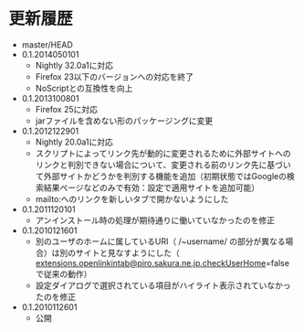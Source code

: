 # 更新履歴

 - master/HEAD
 - 0.1.2014050101
   * Nightly 32.0a1に対応
   * Firefox 23以下のバージョンへの対応を終了
   * NoScriptとの互換性を向上
 - 0.1.2013100801
   * Firefox 25に対応
   * jarファイルを含めない形のパッケージングに変更
 - 0.1.2012122901
   * Nightly 20.0a1に対応
   * スクリプトによってリンク先が動的に変更されるために外部サイトへのリンクと判別できない場合について、変更される前のリンク先に基づいて外部サイトかどうかを判別する機能を追加（初期状態ではGoogleの検索結果ページなどのみで有効：設定で適用サイトを追加可能）
   * mailto:へのリンクを新しいタブで開かないようにした
 - 0.1.2011120101
   * アンインストール時の処理が期待通りに働いていなかったのを修正
 - 0.1.2010121601
   * 別のユーザのホームに属しているURI（ /~username/ の部分が異なる場合）は別のサイトと見なすようにした（ extensions.openlinkintab@piro.sakura.ne.jp.checkUserHome=false で従来の動作）
   * 設定ダイアログで選択されている項目がハイライト表示されていなかったのを修正
 - 0.1.2010112601
   * 公開
